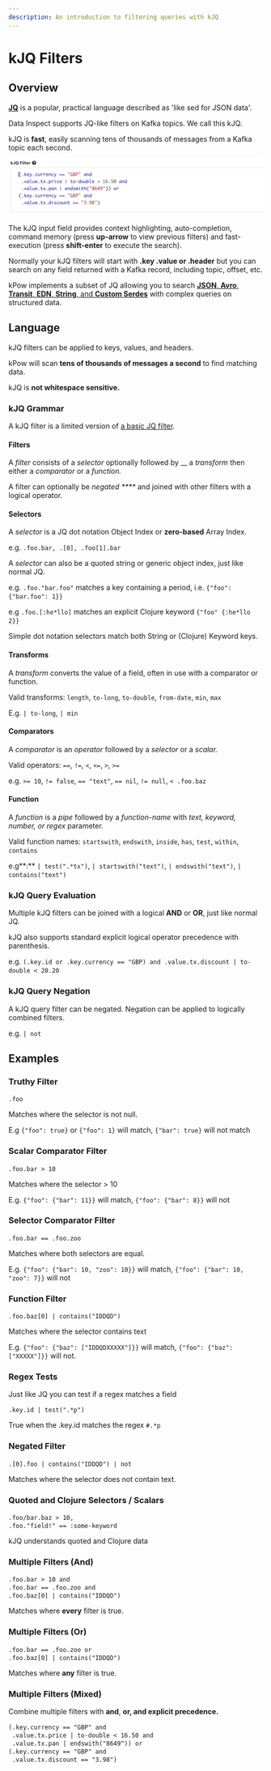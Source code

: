 ```yaml
---
description: An introduction to filtering queries with kJQ
---
```


# kJQ Filters

## Overview

[**JQ**](https://stedolan.github.io/jq/) is a popular, practical language described as 'like sed for JSON data'.&#x20;

Data Inspect supports JQ-like filters on Kafka topics. We call this kJQ.

kJQ is **fast**, easily scanning tens of thousands of messages from a Kafka topic each second.

![Sample KJQ Query](../../.gitbook/assets/kjq.png)

The kJQ input field provides context highlighting, auto-completion, command memory (press **up-arrow** to view previous filters) and fast-execution (press **shift-enter** to execute the search).

Normally your kJQ filters will start with **.key .value or .header** but you can search on any field returned with a Kafka record, including topic, offset, etc.

kPow implements a subset of JQ allowing you to search [**JSON**, **Avro**, **Transit**, **EDN**, **String**, and **Custom Serdes**](serdes.md) with complex queries on structured data.

## Language

kJQ filters can be applied to keys, values, and headers.&#x20;

kPow will scan **tens of thousands of messages a second** to find matching data.

kJQ is **not whitespace sensitive.**

### kJQ Grammar

A kJQ filter is a limited version of [a basic JQ filter](https://stedolan.github.io/jq/manual/v1.4/#Basicfilters).

#### Filters

A _filter_ consists of a _selector_ optionally followed by __ a _transform_ then either a _comparator_ or a _function._

A filter can optionally be _negated ****_ and joined with other filters with a logical operator.

#### Selectors

A _selector_ is a JQ dot notation Object Index or **zero-based** Array Index.

e.g. `.foo.bar, .[0], .foo[1].bar`

A _selector_ can also be a quoted string or generic object index, just like normal JQ.

e.g. `.foo."bar.foo"`  matches a key containing a period, i.e. `{"foo": {"bar.foo": 1}}`

e.g `.foo.[:he*llo]` matches an explicit Clojure keyword `{"foo" {:he*llo 2}}`

Simple dot notation selectors match both String or (Clojure) Keyword keys.

#### Transforms

A _transform_ converts the value of a field, often in use with a comparator or function.

Valid transforms: `length`, `to-long`, `to-double`, `from-date`, `min`, `max`

E.g. `| to-long`, `| min`

#### Comparators

A _comparator_ is an _operator_ followed by a _selector_ or a _scalar._

Valid operators: `==`, `!=`, `<`, `<=`, `>`, `>=`

e.g. `>= 10`, `!= false`, `== "text"`, `== nil`, `!= null`, `< .foo.baz`

#### Function

A _function_ is a _pipe_ followed by a _function-name_ with _text, keyword, number, or regex_ parameter.

Valid function names: `startswith`, `endswith`, `inside`, `has`, `test`, `within`, `contains`

e.g**:** `| test(".*tx")`, `| startswith("text")`, `| endswith("text")`, `| contains("text")`

### kJQ Query Evaluation

Multiple kJQ filters can be joined with a logical **AND** or **OR**, just like normal JQ.

kJQ also supports standard explicit logical operator precedence with parenthesis.

e.g. `(.key.id or .key.currency == "GBP) and .value.tx.discount | to-double < 20.20`

### kJQ Query Negation

A kJQ query filter can be negated. Negation can be applied to logically combined filters.

e.g. `| not`

## Examples

### Truthy Filter

```
.foo
```

Matches where the selector is not null.

E.g `{"foo": true}` or `{"foo": 1}` will match, `{"bar": true}` will not match

### &#x20;Scalar Comparator Filter

```
.foo.bar > 10
```

Matches where the selector > 10&#x20;

E.g. `{"foo": {"bar": 11}}` will match, `{"foo": {"bar": 8}}` will not

### Selector Comparator Filter

```
.foo.bar == .foo.zoo
```

Matches where both selectors are equal.

E.g. `{"foo": {"bar": 10, "zoo": 10}}` will match, `{"foo": {"bar": 10, "zoo": 7}}` will not

### Function Filter

```
.foo.baz[0] | contains("IDDQD")
```

Matches where the selector contains text

E.g. `{"foo": {"baz": ["IDDQDXXXXX"]}}` will match, `{"foo": {"baz": ["XXXXX"]}}` will not.

### Regex Tests

Just like JQ you can test if a regex matches a field

```
.key.id | test(".*p")
```

True when the .key.id matches the regex `#.*p`

### Negated Filter

```
.[0].foo | contains("IDDQD") | not
```

Matches where the selector does not contain text.

### Quoted and Clojure Selectors / Scalars

```
.foo/bar.baz > 10,
.foo."field!" == :some-keyword
```

kJQ understands quoted and Clojure data

### Multiple Filters (And)

```
.foo.bar > 10 and
.foo.bar == .foo.zoo and
.foo.baz[0] | contains("IDDQD")
```

Matches where **every** filter is true.

### Multiple Filters (Or)

```
.foo.bar == .foo.zoo or
.foo.baz[0] | contains("IDDQD")
```

Matches where **any** filter is true.

### Multiple Filters (Mixed)

Combine multiple filters with **and**, **or, and explicit precedence.**

```
(.key.currency == "GBP" and
 .value.tx.price | to-double < 16.50 and
 .value.tx.pan | endswith("8649")) or 
(.key.currency == "GBP" and 
 .value.tx.discount == "3.98")
```
